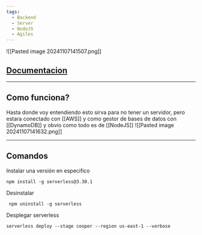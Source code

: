 ```yaml
---
tags:
  - Backend
  - Server
  - NodeJS
  - Agiles
---
```

![[Pasted image 20241107141507.png]]

## [Documentacion](https://www.serverless.com/framework/docs)



---
## Como funciona?
Hasta donde voy entendiendo esto sirva para no tener un servidor, pero estara conectado con [[AWS]] y como gestor de bases de datos con [[DynamoDB]] y obvio como todo es de [[NodeJS]]
![[Pasted image 20241107141632.png]]



---
## Comandos
Instalar una versión en especifico
```shell
npm install -g serverless@3.30.1
```

Desinstalar
```Shell
 npm uninstall -g serverless
```

Desplegar serverless
```Shell
serverless deploy --stage cooper --region us-east-1 --verbose
```




